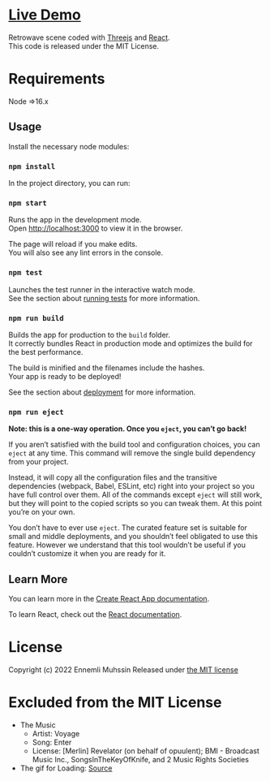 # [Live Demo](https://retrowave-ennemli.vercel.app)

Retrowave scene coded with [Threejs](https://threejs.org) and [React](https://reactjs.org/).\
This code is released under the MIT License.

# Requirements
Node =>16.x


## Usage

Install the necessary node modules:
### `npm install`

In the project directory, you can run:

### `npm start`

Runs the app in the development mode.\
Open [http://localhost:3000](http://localhost:3000) to view it in the browser.

The page will reload if you make edits.\
You will also see any lint errors in the console.

### `npm test`

Launches the test runner in the interactive watch mode.\
See the section about [running tests](https://facebook.github.io/create-react-app/docs/running-tests) for more information.

### `npm run build`

Builds the app for production to the `build` folder.\
It correctly bundles React in production mode and optimizes the build for the best performance.

The build is minified and the filenames include the hashes.\
Your app is ready to be deployed!

See the section about [deployment](https://facebook.github.io/create-react-app/docs/deployment) for more information.

### `npm run eject`

**Note: this is a one-way operation. Once you `eject`, you can’t go back!**

If you aren’t satisfied with the build tool and configuration choices, you can `eject` at any time. This command will remove the single build dependency from your project.

Instead, it will copy all the configuration files and the transitive dependencies (webpack, Babel, ESLint, etc) right into your project so you have full control over them. All of the commands except `eject` will still work, but they will point to the copied scripts so you can tweak them. At this point you’re on your own.

You don’t have to ever use `eject`. The curated feature set is suitable for small and middle deployments, and you shouldn’t feel obligated to use this feature. However we understand that this tool wouldn’t be useful if you couldn’t customize it when you are ready for it.

## Learn More

You can learn more in the [Create React App documentation](https://facebook.github.io/create-react-app/docs/getting-started).

To learn React, check out the [React documentation](https://reactjs.org/).

# License
Copyright (c) 2022 Ennemli Muhssin
Released under [the MIT license](https://opensource.org/licenses/mit-license.php)

# Excluded from the MIT License
- The Music
   - Artist: Voyage
   - Song: Enter
   - License: [Merlin] Revelator (on behalf of opuulent); BMI - Broadcast Music Inc., SongsInTheKeyOfKnife, and 2 Music Rights Societies
- The gif for Loading: [Source](https://giphy.com/mintostudio)

